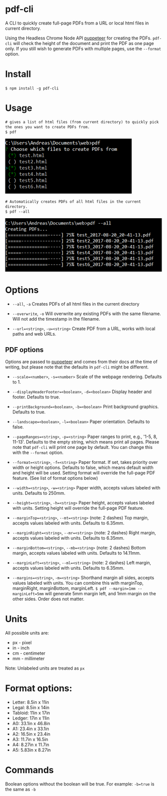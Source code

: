# pdf-cli
A CLI to quickly create full-page PDFs from a URL or local html files in current directory. 

Using the Headless Chrome Node API [puppeteer](https://github.com/GoogleChrome/puppeteer) for creating the PDFs. `pdf-cli` will check the height of the document and print the PDF as one page only. If you still wish to generate PDFs with multiple pages, use the `--format` option. 

# Install
`$ npm install -g pdf-cli`

# Usage
```shell
# gives a list of html files (from current directory) to quickly pick the ones you want to create PDFs from. 
$ pdf
``` 

![Example pdf](/images/example-pdf.png?raw=true "Example pdf")

```shell
# Automatically creates PDFs of all html files in the current directory.
$ pdf --all
```

![Example pdf --all](/images/example-pdf-all.png?raw=true "Example pdf --all")

# Options
- `--all`, `-a`
Creates PDFs of all html files in the current directory

- `--overwrite`, `-o`
Will overwrite any existing PDFs with the same filename. Will not add the timestamp in the filename.

- `--url=<string>`, `-u=<string>`
Create PDF from a URL, works with local paths and web URLs. 

## PDF options
Options are passed to [puppeteer](https://github.com/GoogleChrome/puppeteer) and comes from their docs at the time of writing, but please note that the defaults in `pdf-cli` might be different. 

- `--scale=<number>`, `-s=<number>`
Scale of the webpage rendering. Defaults to 1. 

- `--displayHeaderFooter=<boolean>`, `-d=<boolean>`
Display header and footer. Defaults to true.

- `--printBackground=<boolean>`, `-b=<boolean>`
Print background graphics. Defaults to true.

- `--landscape=<boolean>`, `-l=<boolean>`
Paper orientation. Defaults to false.

- `--pageRanges=<string>`, `-p=<string>`
Paper ranges to print, e.g., '1-5, 8, 11-13'. Defaults to the empty string, which means print all pages. Please note that `pdf-cli` will print one page by default. You can change this with the `--format` option.

- `--format=<string>`, `-f=<string>`
Paper format. If set, takes priority over width or height options. Defaults to false, which means default width and height will be used. Setting format will override the full-page PDF feature. (See list of format options below)

- `--width=<string>`, `-w=<string>`
Paper width, accepts values labeled with units. Defaults to 250mm. 

- `--height=<string>`, `-h=<string>`
Paper height, accepts values labeled with units. Setting height will override the full-page PDF feature. 

- `--marginTop=<string>`, `--mt=<string>` (note: 2 dashes)
Top margin, accepts values labeled with units. Defaults to 6.35mm. 

- `--marginRight=<string>`, `--mr=<string>` (note: 2 dashes)
Right margin, accepts values labeled with units. Defaults to 6.35mm. 

- `--marginBottom=<string>`, `--mb=<string>` (note: 2 dashes)
Bottom margin, accepts values labeled with units. Defaults to 14.11mm. 

- `--marginLeft=<string>`, `--ml=<string>` (note: 2 dashes)
Left margin, accepts values labeled with units. Defaults to 6.35mm. 

- `--margins=<string>`, `-m=<string>`
Shorthand margin all sides, accepts values labeled with units. You can combine this with marginTop, marginRight, marginBottom, marginLeft. `$ pdf --margin=1mm --marginLeft=5mm` will generate 5mm margin left, and 1mm margin on the other sides. Order does not matter. 

# Units
All possible units are:

- px - pixel
- in - inch
- cm - centimeter
- mm - millimeter

Note: Unlabeled units are treated as `px`

# Format options:
- Letter: 8.5in x 11in
- Legal: 8.5in x 14in
- Tabloid: 11in x 17in
- Ledger: 17in x 11in
- A0: 33.1in x 46.8in
- A1: 23.4in x 33.1in
- A2: 16.5in x 23.4in
- A3: 11.7in x 16.5in
- A4: 8.27in x 11.7in
- A5: 5.83in x 8.27in

# Commands
Boolean options without the boolean will be true. For example: `-b=true` is the same as `-b`
